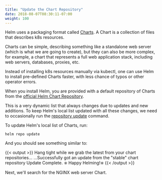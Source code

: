 ```yaml
---
title: "Update the Chart Repository"
date: 2018-08-07T08:30:11-07:00
weight: 100
---
```


Helm uses a packaging format called [Charts](https://helm.sh/docs/topics/charts/).  A Chart is a collection of files that describes k8s resources.

Charts can be simple, describing something like a standalone web server (which is what we are going to create), but they can also be more complex, for example, a chart that represents a full web application stack, including web servers, databases, proxies, etc.

Instead of installing k8s resources manually via kubectl, one can use Helm to install pre-defined Charts faster, with less chance of typos or other operator errors.

When you install Helm, you are provided with a default repository of Charts from the [official Helm Chart Repository](https://github.com/helm/charts/tree/master/stable).

This is a very dynamic list that always changes due to updates and new additions.  To keep Helm's local list updated with all these changes, we need to occasionally run the [repository update](https://v3.helm.sh/docs/helm/helm_repo_update/#helm-repo-update) command.

To update Helm's local list of Charts, run:

```
helm repo update
```

And you should see something similar to:

{{< output >}}
Hang tight while we grab the latest from your chart repositories...
...Successfully got an update from the "stable" chart repository
Update Complete. ⎈ Happy Helming!⎈
{{< /output >}}

Next, we'll search for the NGINX web server Chart.
